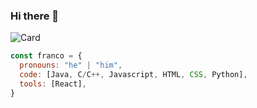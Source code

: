 ### Hi there 👋

![Card](https://user-images.githubusercontent.com/67833630/151859933-eb2c20b6-e67e-4302-8f8f-3ef06eedf08c.png)


```js
const franco = {
  pronouns: "he" | "him",
  code: [Java, C/C++, Javascript, HTML, CSS, Python],
  tools: [React],
}
```

<!--
**francosilva25/francosilva25** is a ✨ _special_ ✨ repository because its `README.md` (this file) appears on your GitHub profile.

Here are some ideas to get you started:

- 🔭 I’m currently working on ...
- 🌱 I’m currently learning ...
- 👯 I’m looking to collaborate on ...
- 🤔 I’m looking for help with ...
- 💬 Ask me about ...
- 📫 How to reach me: ...
- 😄 Pronouns: ...
- ⚡ Fun fact: ...
-->
